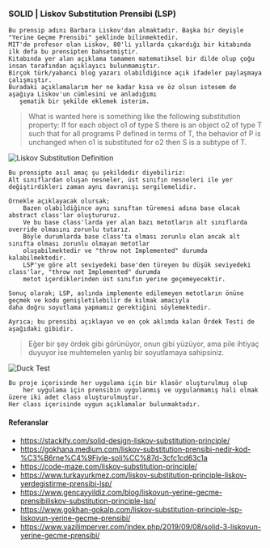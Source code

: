 ### SOLID | Liskov Substitution Prensibi (LSP)

```
Bu prensip adını Barbara Liskov'dan almaktadır. Başka bir deyişle "Yerine Geçme Prensibi" şeklinde bilinmektedir.
MIT'de profesor olan Liskov, 80'li yıllarda çıkardığı bir kitabında ilk defa bu prensipten bahsetmiştir.
Kitabında yer alan açıklama tamamen matematiksel bir dilde olup çoğu insan tarafından açıklayıcı bulunmamıştır.
Birçok türk/yabancı blog yazarı olabildiğince açık ifadeler paylaşmaya çalışmıştır.
Buradaki açıklamalarım her ne kadar kısa ve öz olsun istesem de aşağıya Liskov'un cümlesini ve anladığımı 
   şematik bir şekilde eklemek isterim.
```

> What is wanted here is something like the following substitution property: 
   If for each object o1 of type S there is an object o2 of type T such that for all programs P defined in terms of T, 
   the behavior of P is unchanged when o1 is substituted for o2 then S is a subtype of T.

![Liskov Substitution Definition](LiskovDefinitionScheme.png)

```
Bu prensipte asıl amaç şu şekildedir diyebiliriz:
Alt sınıflardan oluşan nesneler, üst sınıfın nesneleri ile yer değiştirdikleri zaman aynı davranışı sergilemelidir.
```
```
Örnekle açıklayacak olursak;
	Bazen olabildiğince aynı sınıftan türemesi adına base olacak abstract class'lar oluştururuz.
	Ve bu base class'larda yer alan bazı metotların alt sınıflarda override olmasını zorunlu tutarız.
	Böyle durumlarda base class'ta olması zorunlu olan ancak alt sınıfta olması zorunlu olmayan metotlar 
	oluşabilmektedir ve "throw not Implemented" durumda kalabilmektedir.
	LSP'ye göre alt seviyedeki base'den türeyen bu düşük seviyedeki class'lar, "throw not Implemented" durumda 
	metot içerdiklerinden üst sınıfın yerine geçemeyecektir.
```
```
Sonuç olarak; LSP, aslında implemente edilemeyen metotların önüne geçmek ve kodu genişletilebilir de kılmak amacıyla
daha doğru soyutlama yapmamız gerektiğini söylemektedir.

Ayrıca; bu prensibi açıklayan ve en çok aklımda kalan Ördek Testi de aşağıdaki gibidir.
```
> Eğer bir şey ördek gibi görünüyor, onun gibi yüzüyor, ama pile ihtiyaç duyuyor ise
	muhtemelen yanlış bir soyutlamaya sahipsiniz.

![Duck Test](DuckTest.png)


```
Bu proje içerisinde her uygulama için bir klasör oluşturulmuş olup 
	her uygulama için prensibin uygulanmış ve uygulanmamış hali olmak üzere iki adet class oluşturulmuştur.
Her class içerisinde uygun açıklamalar bulunmaktadır.
```


#### Referanslar

* https://stackify.com/solid-design-liskov-substitution-principle/
* https://gokhana.medium.com/liskov-substitution-prensibi-nedir-kod-%C3%B6rne%C4%9Fiyle-soli%CC%87d-3cfc1cd63c1a
* https://code-maze.com/liskov-substitution-principle/
* https://www.turkayurkmez.com/liskov-substitution-principle-liskov-yerdegistirme-prensibi-lsp/
* https://www.gencayyildiz.com/blog/liskovun-yerine-gecme-prensibiliskov-substitution-principle-lsp/
* https://www.gokhan-gokalp.com/liskov-substitution-principle-lsp-liskovun-yerine-gecme-prensibi/
* https://www.yazilimperver.com/index.php/2019/09/08/solid-3-liskovun-yerine-gecme-prensibi/

